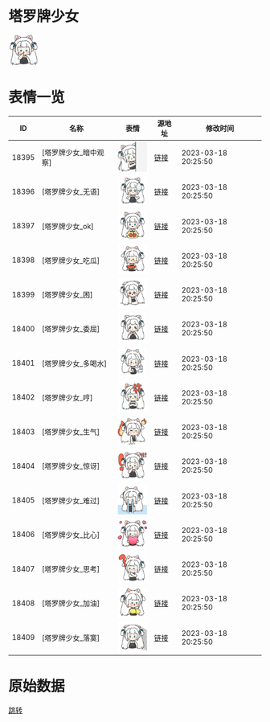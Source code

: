 # 塔罗牌少女

<img src="./cover.png" height="60" alt="cover" />

# 表情一览

|ID|名称|表情|源地址|修改时间|
|----|----|----|----|----|
|18395|[塔罗牌少女_暗中观察]|<img src="./pic/018395_%5B塔罗牌少女_暗中观察%5D.png" height="60" alt="暗中观察"/>|[链接](https://i0.hdslb.com/bfs/garb/3e9e03cef8c524b8dec461a5ec76c6f075707282.png)|2023-03-18 20:25:50|
|18396|[塔罗牌少女_无语]|<img src="./pic/018396_%5B塔罗牌少女_无语%5D.png" height="60" alt="无语"/>|[链接](https://i0.hdslb.com/bfs/garb/2785a1bb3ab1b121cb427a1a0358a8d006e1ef16.png)|2023-03-18 20:25:50|
|18397|[塔罗牌少女_ok]|<img src="./pic/018397_%5B塔罗牌少女_ok%5D.png" height="60" alt="ok"/>|[链接](https://i0.hdslb.com/bfs/garb/3c52df165a4002ec5777d1d467ee0176a0a62dd2.png)|2023-03-18 20:25:50|
|18398|[塔罗牌少女_吃瓜]|<img src="./pic/018398_%5B塔罗牌少女_吃瓜%5D.png" height="60" alt="吃瓜"/>|[链接](https://i0.hdslb.com/bfs/garb/b936e1dd1cde852a160b09ab7838884868f3365e.png)|2023-03-18 20:25:50|
|18399|[塔罗牌少女_困]|<img src="./pic/018399_%5B塔罗牌少女_困%5D.png" height="60" alt="困"/>|[链接](https://i0.hdslb.com/bfs/garb/86c82148f727275a38fdbb440dde32ef6e70bef1.png)|2023-03-18 20:25:50|
|18400|[塔罗牌少女_委屈]|<img src="./pic/018400_%5B塔罗牌少女_委屈%5D.png" height="60" alt="委屈"/>|[链接](https://i0.hdslb.com/bfs/garb/a210bf9b1165fbbb6ca5e182b155c11fbe848b1e.png)|2023-03-18 20:25:50|
|18401|[塔罗牌少女_多喝水]|<img src="./pic/018401_%5B塔罗牌少女_多喝水%5D.png" height="60" alt="多喝水"/>|[链接](https://i0.hdslb.com/bfs/garb/bcc6af249834380d5269828cff929bf8d8a08303.png)|2023-03-18 20:25:50|
|18402|[塔罗牌少女_哼]|<img src="./pic/018402_%5B塔罗牌少女_哼%5D.png" height="60" alt="哼"/>|[链接](https://i0.hdslb.com/bfs/garb/2da19bfadc8047524ec9c7ad20ba2cf1db0cf75c.png)|2023-03-18 20:25:50|
|18403|[塔罗牌少女_生气]|<img src="./pic/018403_%5B塔罗牌少女_生气%5D.png" height="60" alt="生气"/>|[链接](https://i0.hdslb.com/bfs/garb/18eb3259e30f5b720726ffcf030d923fd1788ed0.png)|2023-03-18 20:25:50|
|18404|[塔罗牌少女_惊讶]|<img src="./pic/018404_%5B塔罗牌少女_惊讶%5D.png" height="60" alt="惊讶"/>|[链接](https://i0.hdslb.com/bfs/garb/019902478e30236a40470da93d1ceb38879cf71c.png)|2023-03-18 20:25:50|
|18405|[塔罗牌少女_难过]|<img src="./pic/018405_%5B塔罗牌少女_难过%5D.png" height="60" alt="难过"/>|[链接](https://i0.hdslb.com/bfs/garb/a06e3a5bf698aa8d96cb47bf821b7142f13d1732.png)|2023-03-18 20:25:50|
|18406|[塔罗牌少女_比心]|<img src="./pic/018406_%5B塔罗牌少女_比心%5D.png" height="60" alt="比心"/>|[链接](https://i0.hdslb.com/bfs/garb/22e48b22646c0f247dd309bd5668a5a4635beb48.png)|2023-03-18 20:25:50|
|18407|[塔罗牌少女_思考]|<img src="./pic/018407_%5B塔罗牌少女_思考%5D.png" height="60" alt="思考"/>|[链接](https://i0.hdslb.com/bfs/garb/21fdea4591bac55b6af78b25b4ed0b6f3550a26b.png)|2023-03-18 20:25:50|
|18408|[塔罗牌少女_加油]|<img src="./pic/018408_%5B塔罗牌少女_加油%5D.png" height="60" alt="加油"/>|[链接](https://i0.hdslb.com/bfs/garb/a5034d58939151acff1b3857b18a08ab7334936a.png)|2023-03-18 20:25:50|
|18409|[塔罗牌少女_落寞]|<img src="./pic/018409_%5B塔罗牌少女_落寞%5D.png" height="60" alt="落寞"/>|[链接](https://i0.hdslb.com/bfs/garb/339c807be2cc2216562d56e8e7b4add1bc9ef17d.png)|2023-03-18 20:25:50|

# 原始数据

[跳转](./raw.json)

